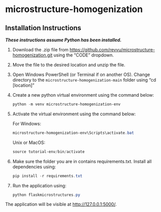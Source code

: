 # microstructure-homogenization

## Installation Instructions

*************************************These instructions assume Python has been installed.************************************* 

1. Download the .zip file from https://github.com/revvu/microstructure-homogenization.git using the “CODE” dropdown. 
2. Move the file to the desired location and unzip the file.
3. Open Windows PowerShell (or Terminal if on another OS). Change directory to the `microstructure-homogenization-main` folder using “cd [location]”
4. Create a new python virtual environment using the command below:
    
    ```powershell
    python -m venv microstructure-homogenization-env
    ```
    
5. Activate the virtual environment using the command below:
    
    For Windows:
    
    ```powershell
    microstructure-homogenization-env\Scripts\activate.bat
    ```
    
    Unix or MacOS:
    
    ```powershell
    source tutorial-env/bin/activate
    ```
    
6. Make sure the folder you are in contains requirements.txt. Install all dependencies using:
    
    ```powershell
    pip install -r requirements.txt
    ```
    
7. Run the application using:
    
    ```powershell
    python flaskmicrostructures.py
    ```
    

The application will be visible at http://127.0.0.1:5000/.
